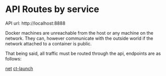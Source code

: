 # API Routes by service

API url: http://localhost:8888

Docker machines are unreachable from the host or any machine on the network. They can, however communicate with the outside world if the network attached to a container is public.

That being said, all traffic must be routed through the api, endpoints are as follows:

[net](./services/net.md)
[ct-launch](./services/ct-launch.md)
